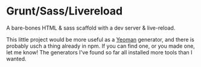 # Grunt/Sass/Livereload

A bare-bones HTML & sass scaffold with a dev server & live-reload.

This little project would be more useful as a [Yeoman][] generator, and there is probably usch a thing already in npm. If you can find one, or you made one, let me know! The generators I've found so far all installed more tools than I wanted.

[Yeoman]: http://yeoman.io